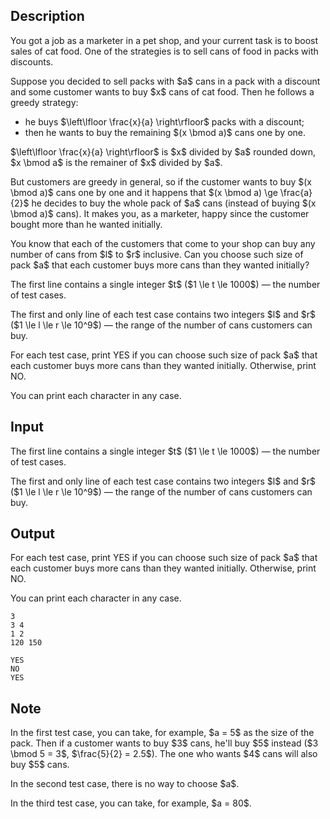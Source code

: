 ## Description

<div><p>You got a job as a marketer in a pet shop, and your current task is to boost sales of cat food. One of the strategies is to sell cans of food in packs with discounts. </p><p>Suppose you decided to sell packs with $a$ cans in a pack with a discount and some customer wants to buy $x$ cans of cat food. Then he follows a greedy strategy: </p><ul> <li> he buys $\left\lfloor \frac{x}{a} \right\rfloor$ packs with a discount; </li><li> then he wants to buy the remaining $(x \bmod a)$ cans one by one. </li></ul><p><span class="tex-font-style-it">$\left\lfloor \frac{x}{a} \right\rfloor$ is $x$ divided by $a$ rounded down, $x \bmod a$ is the remainer of $x$ divided by $a$.</span></p><p>But customers are greedy in general, so if the customer wants to buy $(x \bmod a)$ cans one by one and it happens that $(x \bmod a) \ge \frac{a}{2}$ he decides to buy the whole pack of $a$ cans (instead of buying $(x \bmod a)$ cans). It makes you, as a marketer, happy since the customer bought more than he wanted initially.</p><p>You know that each of the customers that come to your shop can buy any number of cans from $l$ to $r$ inclusive. Can you choose such size of pack $a$ that each customer buys more cans than they wanted initially?</p></div><div class="input-specification"><p>The first line contains a single integer $t$ ($1 \le t \le 1000$)&nbsp;— the number of test cases.</p><p>The first and only line of each test case contains two integers $l$ and $r$ ($1 \le l \le r \le 10^9$)&nbsp;— the range of the number of cans customers can buy.</p></div><div class="output-specification"><p>For each test case, print <span class="tex-font-style-tt">YES</span> if you can choose such size of pack $a$ that each customer buys more cans than they wanted initially. Otherwise, print <span class="tex-font-style-tt">NO</span>.</p><p>You can print each character in any case.</p></div>

## Input

<p>The first line contains a single integer $t$ ($1 \le t \le 1000$)&nbsp;— the number of test cases.</p><p>The first and only line of each test case contains two integers $l$ and $r$ ($1 \le l \le r \le 10^9$)&nbsp;— the range of the number of cans customers can buy.</p>

## Output

<p>For each test case, print <span class="tex-font-style-tt">YES</span> if you can choose such size of pack $a$ that each customer buys more cans than they wanted initially. Otherwise, print <span class="tex-font-style-tt">NO</span>.</p><p>You can print each character in any case.</p>





```input1
3
3 4
1 2
120 150
```




```output1
YES
NO
YES
```



## Note

<p>In the first test case, you can take, for example, $a = 5$ as the size of the pack. Then if a customer wants to buy $3$ cans, he'll buy $5$ instead ($3 \bmod 5 = 3$, $\frac{5}{2} = 2.5$). The one who wants $4$ cans will also buy $5$ cans.</p><p>In the second test case, there is no way to choose $a$.</p><p>In the third test case, you can take, for example, $a = 80$.</p>
